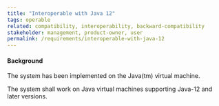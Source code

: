 ```yaml
---
title: "Interoperable with Java 12"
tags: operable
related: compatibility, interoperability, backward-compatibility
stakeholder: management, product-owner, user
permalink: /requirements/interoperable-with-java-12
---
```


<div class="quality-requirement" markdown="1">

#### Background

The system has been implemented on the Java(tm) virtual machine.

The system shall work on Java virtual machines supporting Java-12 and later versions.
 
</div><br>




